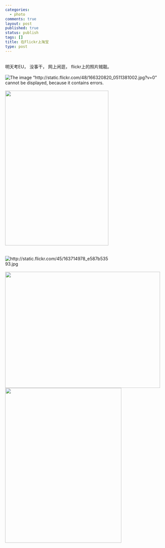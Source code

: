 ```yaml
--- 
categories: 
  - photo
comments: true
layout: post
published: true
status: publish
tags: []
title: 在Flickr上淘宝
type: post
---
```

<div id="msgcns!3725CC0EE38B1F6!1165" class="bvMsg">
<div style="visibility:hidden;">
<div style="z-index:1000;display:none;width:220px;"><table border="0" cellpadding="0" cellspacing="0"><tbody>
<tr>
<td>
<img src="http://www.flickr.com/images/tc_yellow_tl.gif" height="3" width="3"><br>
</td>
<td><br></td>
<td>
<img src="http://www.flickr.com/images/tc_yellow_tr.gif" height="3" width="3"><br>
</td>
</tr>
<tr>
<td><br></td>
<td><br></td>
<td><br></td>
</tr>
<tr>
<td>
<img src="http://www.flickr.com/images/tc_yellow_bl.gif" height="3" width="3"><br>
</td>
<td><br></td>
<td>
<img src="http://www.flickr.com/images/tc_yellow_br.gif" height="3" width="3"><br>
</td>
</tr>
</tbody></table></div>
</div>
<div style="z-index:1002;display:none;"><table border="0" cellpadding="0" cellspacing="0"><tbody>
<tr>
<td width="3">
<img src="http://www.flickr.com/images/tc_white_tl.gif" height="3" width="3"><br>
</td>
<td><br></td>
<td><br></td>
<td width="3">
<img src="http://www.flickr.com/images/tc_white_tr.gif" height="3" width="3"><br>
</td>
</tr>
<tr>
<td><br></td>
<td valign="top" width="1">
<img src="http://www.flickr.com/images/pulser2.gif" border="0" height="15" width="32"><br>
</td>
<td><br></td>
<td><br></td>
</tr>
<tr>
<td><br></td>
<td><br></td>
<td><br></td>
<td><br></td>
</tr>
<tr>
<td>
<img src="http://www.flickr.com/images/tc_white_bl.gif" height="3" width="3"><br>
</td>
<td><br></td>
<td><br></td>
<td>
<img src="http://www.flickr.com/images/tc_white_br.gif" height="3" width="3"><br>
</td>
</tr>
</tbody></table></div>
<div style="z-index:1003;display:none;"><table border="0" cellpadding="0" cellspacing="0"><tbody>
<tr>
<td width="3">
<img src="http://www.flickr.com/images/tc_white_tl.gif" height="3" width="3"><br>
</td>
<td><br></td>
<td width="3">
<img src="http://www.flickr.com/images/tc_white_tr.gif" height="3" width="3"><br>
</td>
</tr>
<tr>
<td><br></td>
<td><br></td>
<td><br></td>
</tr>
<tr>
<td>
<img src="http://www.flickr.com/images/tc_white_bl.gif" height="3" width="3"><br>
</td>
<td><br></td>
<td>
<img src="http://www.flickr.com/images/tc_white_br.gif" height="3" width="3"><br>
</td>
</tr>
</tbody></table></div>
<div style="z-index:999;display:none;"><table border="0" cellpadding="0" cellspacing="0"><tbody>
<tr>
<td width="11">
<img src="http://www.flickr.com/images/tc_white_shadow_tl.png" height="11" width="11"><br>
</td>
<td>
<img src="http://www.flickr.com/images/tc_white_shadow_t.png" height="11" width="100%"><br>
</td>
<td width="11">
<img src="http://www.flickr.com/images/tc_white_shadow_tr.png" height="11" width="11"><br>
</td>
</tr>
<tr>
<td height="30">
<img src="http://www.flickr.com/images/tc_white_shadow_l.png" height="100%" width="11"><br>
</td>
<td><br></td>
<td>
<img src="http://www.flickr.com/images/tc_white_shadow_r.png" height="100%" width="11"><br>
</td>
</tr>
<tr>
<td>
<img src="http://www.flickr.com/images/tc_white_shadow_bl.png" height="11" width="11"><br>
</td>
<td>
<img src="http://www.flickr.com/images/tc_white_shadow_b.png" height="11" width="100%"><br>
</td>
<td>
<img src="http://www.flickr.com/images/tc_white_shadow_br.png" height="11" width="11"><br>
</td>
</tr>
</tbody></table></div>
<div style="width:502px;">
<div style="visibility:hidden;">
<div style="z-index:1000;display:none;width:220px;"><table border="0" cellpadding="0" cellspacing="0"><tbody>
<tr>
<td>
<img src="http://www.flickr.com/images/tc_yellow_tl.gif" height="3" width="3"><br>
</td>
<td><br></td>
<td>
<img src="http://www.flickr.com/images/tc_yellow_tr.gif" height="3" width="3"><br>
</td>
</tr>
<tr>
<td><br></td>
<td><br></td>
<td><br></td>
</tr>
<tr>
<td>
<img src="http://www.flickr.com/images/tc_yellow_bl.gif" height="3" width="3"><br>
</td>
<td><br></td>
<td>
<img src="http://www.flickr.com/images/tc_yellow_br.gif" height="3" width="3"><br>
</td>
</tr>
</tbody></table></div>
</div>
<div style="z-index:1002;display:none;"><table border="0" cellpadding="0" cellspacing="0"><tbody>
<tr>
<td width="3">
<img src="http://www.flickr.com/images/tc_white_tl.gif" height="3" width="3"><br>
</td>
<td><br></td>
<td><br></td>
<td width="3">
<img src="http://www.flickr.com/images/tc_white_tr.gif" height="3" width="3"><br>
</td>
</tr>
<tr>
<td><br></td>
<td valign="top" width="1">
<img src="http://www.flickr.com/images/pulser2.gif" border="0" height="15" width="32"><br>
</td>
<td><br></td>
<td><br></td>
</tr>
<tr>
<td><br></td>
<td><br></td>
<td><br></td>
<td><br></td>
</tr>
<tr>
<td>
<img src="http://www.flickr.com/images/tc_white_bl.gif" height="3" width="3"><br>
</td>
<td><br></td>
<td><br></td>
<td>
<img src="http://www.flickr.com/images/tc_white_br.gif" height="3" width="3"><br>
</td>
</tr>
</tbody></table></div>
<div style="z-index:1003;display:none;"><table border="0" cellpadding="0" cellspacing="0"><tbody>
<tr>
<td width="3">
<img src="http://www.flickr.com/images/tc_white_tl.gif" height="3" width="3"><br>
</td>
<td><br></td>
<td width="3">
<img src="http://www.flickr.com/images/tc_white_tr.gif" height="3" width="3"><br>
</td>
</tr>
<tr>
<td><br></td>
<td><br></td>
<td><br></td>
</tr>
<tr>
<td>
<img src="http://www.flickr.com/images/tc_white_bl.gif" height="3" width="3"><br>
</td>
<td><br></td>
<td>
<img src="http://www.flickr.com/images/tc_white_br.gif" height="3" width="3"><br>
</td>
</tr>
</tbody></table></div>
<div style="z-index:999;display:none;"><table border="0" cellpadding="0" cellspacing="0"><tbody>
<tr>
<td width="11">
<img src="http://www.flickr.com/images/tc_white_shadow_tl.png" height="11" width="11"><br>
</td>
<td>
<img src="http://www.flickr.com/images/tc_white_shadow_t.png" height="11" width="100%"><br>
</td>
<td width="11">
<img src="http://www.flickr.com/images/tc_white_shadow_tr.png" height="11" width="11"><br>
</td>
</tr>
<tr>
<td height="30">
<img src="http://www.flickr.com/images/tc_white_shadow_l.png" height="100%" width="11"><br>
</td>
<td><br></td>
<td>
<img src="http://www.flickr.com/images/tc_white_shadow_r.png" height="100%" width="11"><br>
</td>
</tr>
<tr>
<td>
<img src="http://www.flickr.com/images/tc_white_shadow_bl.png" height="11" width="11"><br>
</td>
<td>
<img src="http://www.flickr.com/images/tc_white_shadow_b.png" height="11" width="100%"><br>
</td>
<td>
<img src="http://www.flickr.com/images/tc_white_shadow_br.png" height="11" width="11"><br>
</td>
</tr>
</tbody></table></div>
<div style="width:502px;">
<br>明天考EU， 没事干， 网上闲逛， flickr上的照片贼靓。<br><br><img alt="The image “http://static.flickr.com/48/166320820_0511381002.jpg?v=0” cannot be displayed, because it contains errors." src="http://static.flickr.com/48/166320820_0511381002.jpg?v=0"><br><br><div style="width:335px;">
<img src="http://static.flickr.com/60/166521885_2a03829d70.jpg?v=0" alt="" height="500" width="333"><br><br><br><img alt="http://static.flickr.com/45/163714978_e587b53593.jpg" src="http://static.flickr.com/45/163714978_e587b53593.jpg"><br><br><div style="visibility:hidden;">
<div style="z-index:1000;display:none;width:220px;"><table border="0" cellpadding="0" cellspacing="0"><tbody>
<tr>
<td>
<img src="http://www.flickr.com/images/tc_yellow_tl.gif" height="3" width="3"><br>
</td>
<td><br></td>
<td>
<img src="http://www.flickr.com/images/tc_yellow_tr.gif" height="3" width="3"><br>
</td>
</tr>
<tr>
<td><br></td>
<td><br></td>
<td><br></td>
</tr>
<tr>
<td>
<img src="http://www.flickr.com/images/tc_yellow_bl.gif" height="3" width="3"><br>
</td>
<td><br></td>
<td>
<img src="http://www.flickr.com/images/tc_yellow_br.gif" height="3" width="3"><br>
</td>
</tr>
</tbody></table></div>
</div>
<div style="z-index:1002;display:none;"><table border="0" cellpadding="0" cellspacing="0"><tbody>
<tr>
<td width="3">
<img src="http://www.flickr.com/images/tc_white_tl.gif" height="3" width="3"><br>
</td>
<td><br></td>
<td><br></td>
<td width="3">
<img src="http://www.flickr.com/images/tc_white_tr.gif" height="3" width="3"><br>
</td>
</tr>
<tr>
<td><br></td>
<td valign="top" width="1">
<img src="http://www.flickr.com/images/pulser2.gif" border="0" height="15" width="32"><br>
</td>
<td><br></td>
<td><br></td>
</tr>
<tr>
<td><br></td>
<td><br></td>
<td><br></td>
<td><br></td>
</tr>
<tr>
<td>
<img src="http://www.flickr.com/images/tc_white_bl.gif" height="3" width="3"><br>
</td>
<td><br></td>
<td><br></td>
<td>
<img src="http://www.flickr.com/images/tc_white_br.gif" height="3" width="3"><br>
</td>
</tr>
</tbody></table></div>
<div style="z-index:1003;display:none;"><table border="0" cellpadding="0" cellspacing="0"><tbody>
<tr>
<td width="3">
<img src="http://www.flickr.com/images/tc_white_tl.gif" height="3" width="3"><br>
</td>
<td><br></td>
<td width="3">
<img src="http://www.flickr.com/images/tc_white_tr.gif" height="3" width="3"><br>
</td>
</tr>
<tr>
<td><br></td>
<td><br></td>
<td><br></td>
</tr>
<tr>
<td>
<img src="http://www.flickr.com/images/tc_white_bl.gif" height="3" width="3"><br>
</td>
<td><br></td>
<td>
<img src="http://www.flickr.com/images/tc_white_br.gif" height="3" width="3"><br>
</td>
</tr>
</tbody></table></div>
<div style="z-index:999;display:none;"><table border="0" cellpadding="0" cellspacing="0"><tbody>
<tr>
<td width="11">
<img src="http://www.flickr.com/images/tc_white_shadow_tl.png" height="11" width="11"><br>
</td>
<td>
<img src="http://www.flickr.com/images/tc_white_shadow_t.png" height="11" width="100%"><br>
</td>
<td width="11">
<img src="http://www.flickr.com/images/tc_white_shadow_tr.png" height="11" width="11"><br>
</td>
</tr>
<tr>
<td height="30">
<img src="http://www.flickr.com/images/tc_white_shadow_l.png" height="100%" width="11"><br>
</td>
<td><br></td>
<td>
<img src="http://www.flickr.com/images/tc_white_shadow_r.png" height="100%" width="11"><br>
</td>
</tr>
<tr>
<td>
<img src="http://www.flickr.com/images/tc_white_shadow_bl.png" height="11" width="11"><br>
</td>
<td>
<img src="http://www.flickr.com/images/tc_white_shadow_b.png" height="11" width="100%"><br>
</td>
<td>
<img src="http://www.flickr.com/images/tc_white_shadow_br.png" height="11" width="11"><br>
</td>
</tr>
</tbody></table></div>
<div style="width:502px;">
<img src="http://static.flickr.com/60/166399598_7610aebacf.jpg?v=0" alt="" height="375" width="500"><br><div style="width:377px;">
<img src="http://static.flickr.com/76/164226295_fe5e6de14d.jpg?v=0" alt="" height="500" width="375"><br><br><br>
</div>
<br><br>
</div>
<br>
</div>
<br>
</div>
</div>
</div>

